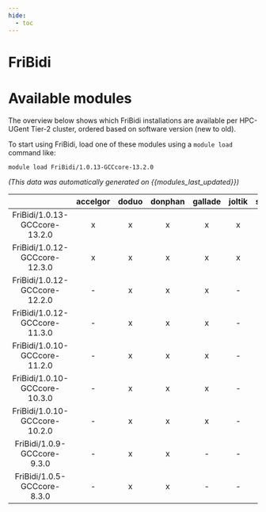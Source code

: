 ```yaml
---
hide:
  - toc
---
```


FriBidi
=======

# Available modules


The overview below shows which FriBidi installations are available per HPC-UGent Tier-2 cluster, ordered based on software version (new to old).

To start using FriBidi, load one of these modules using a `module load` command like:

```shell
module load FriBidi/1.0.13-GCCcore-13.2.0
```

*(This data was automatically generated on {{modules_last_updated}})*  

| |accelgor|doduo|donphan|gallade|joltik|shinx|skitty|
| :---: | :---: | :---: | :---: | :---: | :---: | :---: | :---: |
|FriBidi/1.0.13-GCCcore-13.2.0|x|x|x|x|x|x|x|
|FriBidi/1.0.12-GCCcore-12.3.0|x|x|x|x|x|x|x|
|FriBidi/1.0.12-GCCcore-12.2.0|-|x|x|x|-|-|-|
|FriBidi/1.0.12-GCCcore-11.3.0|-|x|x|x|-|x|-|
|FriBidi/1.0.10-GCCcore-11.2.0|-|x|x|x|-|-|-|
|FriBidi/1.0.10-GCCcore-10.3.0|-|x|x|x|-|-|-|
|FriBidi/1.0.10-GCCcore-10.2.0|-|x|x|x|-|-|-|
|FriBidi/1.0.9-GCCcore-9.3.0|-|x|x|-|-|-|-|
|FriBidi/1.0.5-GCCcore-8.3.0|-|x|x|-|-|-|-|
